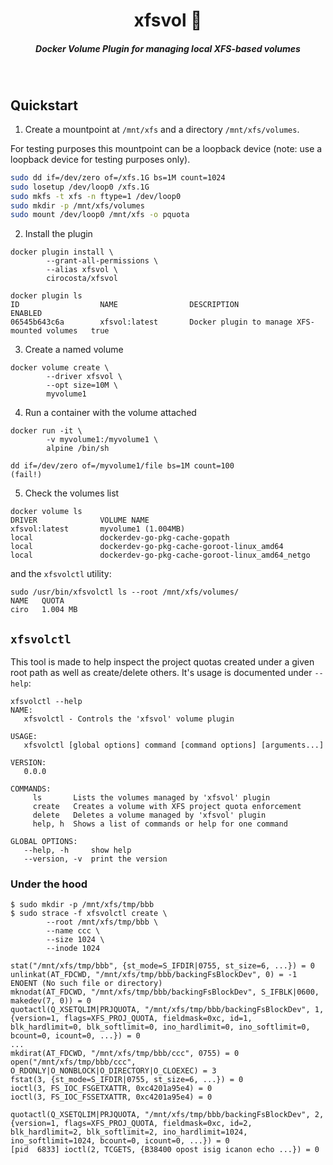 <h1 align="center">xfsvol 📂  </h1>

<h5 align="center">Docker Volume Plugin for managing local XFS-based volumes</h5>

<br/>

## Quickstart

1. Create a mountpoint at `/mnt/xfs` and a directory `/mnt/xfs/volumes`. 

For testing purposes this mountpoint can be a loopback device (note: use a loopback device for testing purposes only).

```sh
sudo dd if=/dev/zero of=/xfs.1G bs=1M count=1024
sudo losetup /dev/loop0 /xfs.1G
sudo mkfs -t xfs -n ftype=1 /dev/loop0
sudo mkdir -p /mnt/xfs/volumes
sudo mount /dev/loop0 /mnt/xfs -o pquota
```

2. Install the plugin

```
docker plugin install \
        --grant-all-permissions \
        --alias xfsvol \
        cirocosta/xfsvol

docker plugin ls
ID                  NAME                DESCRIPTION                                   ENABLED
06545b643c6a        xfsvol:latest       Docker plugin to manage XFS-mounted volumes   true
```

3. Create a named volume

```
docker volume create \
        --driver xfsvol \
        --opt size=10M \
        myvolume1
```

4. Run a container with the volume attached

```
docker run -it \
        -v myvolume1:/myvolume1 \
        alpine /bin/sh

dd if=/dev/zero of=/myvolume1/file bs=1M count=100
(fail!)
```

5. Check the volumes list

```
docker volume ls
DRIVER              VOLUME NAME
xfsvol:latest       myvolume1 (1.004MB)
local               dockerdev-go-pkg-cache-gopath
local               dockerdev-go-pkg-cache-goroot-linux_amd64
local               dockerdev-go-pkg-cache-goroot-linux_amd64_netgo
```

and the `xfsvolctl` utility:

```
sudo /usr/bin/xfsvolctl ls --root /mnt/xfs/volumes/
NAME   QUOTA
ciro   1.004 MB
```

## `xfsvolctl`

This tool is made to help inspect the project quotas created under a given root path as well as create/delete others. It's usage is documented under `--help`:

```
xfsvolctl --help
NAME:
   xfsvolctl - Controls the 'xfsvol' volume plugin

USAGE:
   xfsvolctl [global options] command [command options] [arguments...]

VERSION:
   0.0.0

COMMANDS:
     ls       Lists the volumes managed by 'xfsvol' plugin
     create   Creates a volume with XFS project quota enforcement
     delete   Deletes a volume managed by 'xfsvol' plugin
     help, h  Shows a list of commands or help for one command

GLOBAL OPTIONS:
   --help, -h     show help
   --version, -v  print the version
```

### Under the hood


```
$ sudo mkdir -p /mnt/xfs/tmp/bbb
$ sudo strace -f xfsvolctl create \
        --root /mnt/xfs/tmp/bbb \
        --name ccc \
        --size 1024 \
        --inode 1024

stat("/mnt/xfs/tmp/bbb", {st_mode=S_IFDIR|0755, st_size=6, ...}) = 0
unlinkat(AT_FDCWD, "/mnt/xfs/tmp/bbb/backingFsBlockDev", 0) = -1 ENOENT (No such file or directory)
mknodat(AT_FDCWD, "/mnt/xfs/tmp/bbb/backingFsBlockDev", S_IFBLK|0600, makedev(7, 0)) = 0
quotactl(Q_XSETQLIM|PRJQUOTA, "/mnt/xfs/tmp/bbb/backingFsBlockDev", 1, {version=1, flags=XFS_PROJ_QUOTA, fieldmask=0xc, id=1, blk_hardlimit=0, blk_softlimit=0, ino_hardlimit=0, ino_softlimit=0, bcount=0, icount=0, ...}) = 0
...
mkdirat(AT_FDCWD, "/mnt/xfs/tmp/bbb/ccc", 0755) = 0
open("/mnt/xfs/tmp/bbb/ccc", O_RDONLY|O_NONBLOCK|O_DIRECTORY|O_CLOEXEC) = 3
fstat(3, {st_mode=S_IFDIR|0755, st_size=6, ...}) = 0
ioctl(3, FS_IOC_FSGETXATTR, 0xc4201a95e4) = 0
ioctl(3, FS_IOC_FSSETXATTR, 0xc4201a95e4) = 0

quotactl(Q_XSETQLIM|PRJQUOTA, "/mnt/xfs/tmp/bbb/backingFsBlockDev", 2, {version=1, flags=XFS_PROJ_QUOTA, fieldmask=0xc, id=2, blk_hardlimit=2, blk_softlimit=2, ino_hardlimit=1024, ino_softlimit=1024, bcount=0, icount=0, ...}) = 0
[pid  6833] ioctl(2, TCGETS, {B38400 opost isig icanon echo ...}) = 0
```


